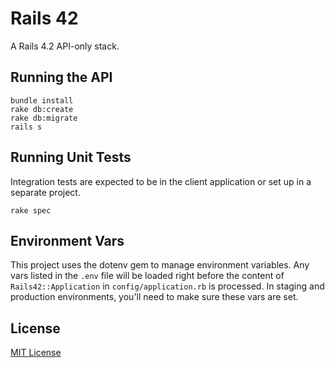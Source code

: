 # Rails 42

A Rails 4.2 API-only stack.

## Running the API

```shell
bundle install
rake db:create
rake db:migrate
rails s
```

## Running Unit Tests

Integration tests are expected to be in the client application or set up in a separate project.

```shell
rake spec
```

## Environment Vars

This project uses the dotenv gem to manage environment variables.  Any vars listed in the `.env` file will be
loaded right before the content of `Rails42::Application` in `config/application.rb` is processed.  In staging
and production environments, you'll need to make sure these vars are set.

## License

[MIT License](http://dcunited001.mit-license.org)